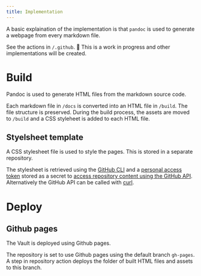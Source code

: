 ```yaml
---
title: Implementation
---
```


A basic explaination of the implementation is that `pandoc` is used to generate a webpage from every markdown file.

See the actions in `/.github`.
🚧 This is a work in progress and other implementations will be created.

<!-- Make a table of the design objectives and then discuss how they were achieved. Maybe this should be in a design decision page. -->

# Build

Pandoc is used to generate HTML files from the markdown source code.

Each markdown file in `/docs` is converted into an HTML file in `/build`.
The file structure is preserved.
During the build process, the assets are moved to `/build` and a CSS styleheet is added to each HTML file.

## Styelsheet template

A CSS stylesheet file is used to style the pages.
This is stored in a separate repository.

The stylesheet is retrieved using the [GitHub CLI](https://docs.github.com/en/actions/using-workflows/using-github-cli-in-workflows) and a [personal access token](https://docs.github.com/en/authentication/keeping-your-account-and-data-secure/managing-your-personal-access-tokens) stored as a secret to [access repository content using the GitHub API](https://docs.github.com/en/rest/repos/contents?apiVersion=2022-11-28).
Alternatively the GitHub API can be called with [curl](https://docs.github.com/en/rest/overview/authenticating-to-the-rest-api?apiVersion=2022-11-28).

# Deploy

## Github pages

The Vault is deployed using Github pages.

The repository is set to use Github pages using the default branch `gh-pages`.
A step in repository action deploys the folder of built HTML files and assets to this branch.
